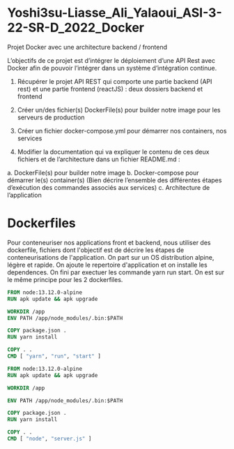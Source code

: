 # Yoshi3su-Liasse_Ali_Yalaoui_ASI-3-22-SR-D_2022_Docker
Projet Docker avec une architecture backend / frontend

L’objectifs de ce projet est d’intégrer le déploiement d’une API Rest avec Docker afin de pouvoir
l’intégrer dans un système d’intégration continue.

1. Récupérer le projet API REST qui comporte une partie backend (API rest) et une partie
frontend (reactJS) : deux dossiers backend et frontend

2. Créer un/des fichier(s) DockerFile(s) pour builder notre image pour les serveurs de
production

3. Créer un fichier docker-compose.yml pour démarrer nos containers, nos services
4. Modifier la documentation qui va expliquer le contenu de ces deux fichiers et de
l’architecture dans un fichier README.md :
  
  a. DockerFile(s) pour builder notre image
  b. Docker-compose pour démarrer le(s) container(s) (Bien décrire l’ensemble des
  différentes étapes d’exécution des commandes associés aux services)
  c. Architecture de l’application
  
  # Dockerfiles
  
Pour conteneuriser nos applications front et backend, nous utiliser des dockerfile, fichiers dont l'objectif est de décrire les étapes de conteneurisations de l'application. On part sur un OS distribution alpine, légère et rapide. On ajoute le repertoire d'application et on installe les dependences. On fini par exectuer les commande yarn run start. On est sur le même principe pour les 2 dockerfiles.


```Dockerfile front
FROM node:13.12.0-alpine
RUN apk update && apk upgrade

WORKDIR /app
ENV PATH /app/node_modules/.bin:$PATH

COPY package.json .
RUN yarn install

COPY . .
CMD [ "yarn", "run", "start" ]
```

```Dockerfile back
FROM node:13.12.0-alpine
RUN apk update && apk upgrade

WORKDIR /app

ENV PATH /app/node_modules/.bin:$PATH

COPY package.json .
RUN yarn install

COPY . .
CMD [ "node", "server.js" ]
```

